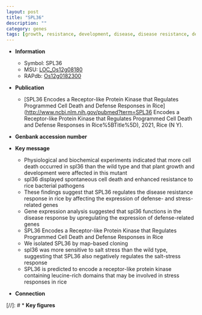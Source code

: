 ```yaml
---
layout: post
title: "SPL36"
description: ""
category: genes
tags: [growth, resistance, development, disease, disease resistance, defense, map-based cloning, salt, defense response, salt stress, stress, cell death, plant growth, Kinase, protein kinase, kinase, stress response, programmed cell death]
---
```


* **Information**  
    + Symbol: SPL36  
    + MSU: [LOC_Os12g08180](http://rice.uga.edu/cgi-bin/ORF_infopage.cgi?orf=LOC_Os12g08180)  
    + RAPdb: [Os12g0182300](https://rapdb.dna.affrc.go.jp/locus/?name=Os12g0182300)  

* **Publication**  
    + [SPL36 Encodes a Receptor-like Protein Kinase that Regulates Programmed Cell Death and Defense Responses in Rice](http://www.ncbi.nlm.nih.gov/pubmed?term=SPL36 Encodes a Receptor-like Protein Kinase that Regulates Programmed Cell Death and Defense Responses in Rice%5BTitle%5D), 2021, Rice (N Y).

* **Genbank accession number**  

* **Key message**  
    + Physiological and biochemical experiments indicated that more cell death occurred in spl36 than the wild type and that plant growth and development were affected in this mutant
    + spl36 displayed spontaneous cell death and enhanced resistance to rice bacterial pathogens
    + These findings suggest that SPL36 regulates the disease resistance response in rice by affecting the expression of defense- and stress-related genes
    + Gene expression analysis suggested that spl36 functions in the disease response by upregulating the expression of defense-related genes
    + SPL36 Encodes a Receptor-like Protein Kinase that Regulates Programmed Cell Death and Defense Responses in Rice
    + We isolated SPL36 by map-based cloning
    + spl36 was more sensitive to salt stress than the wild type, suggesting that SPL36 also negatively regulates the salt-stress response
    + SPL36 is predicted to encode a receptor-like protein kinase containing leucine-rich domains that may be involved in stress responses in rice

* **Connection**  

[//]: # * **Key figures**  


